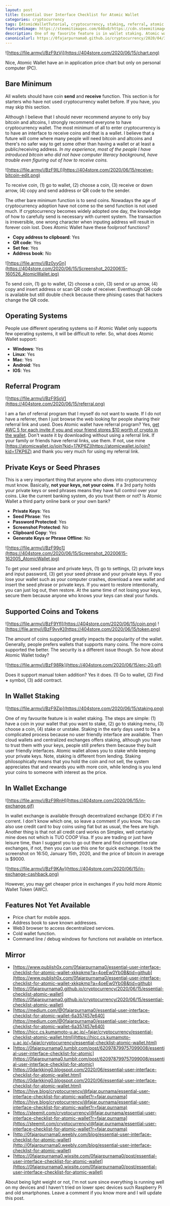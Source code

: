 ```yaml
---
layout: post
title: Essential User Interface Checklist for Atomic Wallet
categories: cryptocurrency
tags: [AtomicWalletTutorial, cryptocurrency, staking, referral, atomic wallet token]
featuredimage: https://steemitimages.com/640x0/https://cdn.steemitimages.com/DQmUxzkJkVJn3zSx3gnffVWFaRY6JVWYdBzqkUrKswQLp5C/chart.PNG
description: One of my favorite feature is in wallet staking. Atomic wallet allows you to stake while keeping your private keys.
canonicalurl: https://0fajarpurnama0.github.io/cryptocurrency/2020/04/30/first-experience-loopringio-dex
---
```


![https://file.army/i/BzF9zVj](https://404store.com/2020/06/15/chart.png)

Nice, Atomic Wallet have an in application price chart but only on personal computer (PC).



## Bare Minimum

All wallets should have coin **send** and **receive** function. This section is for starters who have not used cryptocurrency wallet before. If you have, you may skip this section.

Although I believe that I should never recommend anyone to only buy bitcoin and altcoins, I strongly recommend everyone to have cryptocurrency wallet. The most minimum of all to enter cryptocurrency is to have an interface to receive coins and that is a wallet. I believe that a future will come where many people will need bitcoin and altcoins and there's no safer way to get some other than having a wallet or at least a public/receiving address. _In my experience, most of the people I have introduced bitcoin who did not have computer literacy background, have trouble even figuring out of how to receive coins._

![https://file.army/i/BzF9ILI](https://404store.com/2020/06/15/receive-bitcoin-edit.png)

To receive coin, (1) go to wallet, (2) choose a coin, (3) receive or down arrow, (4) copy and send address or QR code to the sender.



The other bare minimum function is to send coins. Nowadays the age of cryptocurrency adoption have not come so the send function is not used much. If cryptocurrency becomes widely adopted one day, the knowledge of how to carefully send is necessary with current system. The transaction is irreversible, one wrong character when inputing address will result in forever coin lost. Does Atomic Wallet have these foolproof functions?

*   **Copy address to clipboard**: Yes
*   **QR code**: Yes
*   **Set fee**: Yes
*   **Address book**: No

![https://file.army/i/Bz0yyGn](https://404store.com/2020/06/15/Screenshot_20200615-160526_AtomicWallet.jpg)

To send coin, (1) go to wallet, (2) choose a coin, (3) send or up arrow, (4) copy and insert address or scan QR code of receiver. Eventhough QR code is available but still double check because there phising cases that hackers change the QR code.



## Operating Systems

People use different operating systems so if Atomic Wallet only supports few operating systems, it will be difficult to refer. So, what does Atomic Wallet support:

*   **Windows**: Yes
*   **Linux**: Yes
*   **Mac**: Yes
*   **Android**: Yes
*   **IOS**: Yes

## Referral Program

![https://file.army/i/BzF9SoV](https://404store.com/2020/06/15/referral.png)

I am a fan of referral program that I myself do not want to waste. If I do not have a referrer, then I just browse the web looking for people sharing their referral link and used. Does Atomic wallet have referral program? Yes, [get AWC 5 for each invite if you and your friend stores $10 worth of crypto in the wallet](https://atomicwallet.io/airdrop). Don't waste it by downloading without using a referral link. If your family or friends have referral links, use them. If not, use mine [https://atomicwallet.io/join?kid=17KP6Z](https://atomicwallet.io/join?kid=17KP6Z) and thank you very much for using my referral link.



## Private Keys or Seed Phrases

This is a very important thing that anyone who dives into cryptocurrency must know. Basically, **not your keys, not your coins**. If a 3rd party holds your private keys or seed phrases means they have full control over your coins. Like the current banking system, do you trust them or not? Is Atomic Wallet a third party online bank or your own bank?

*   **Private Keys**: Yes
*   **Seed Phrase**: Yes
*   **Password Protected**: Yes
*   **Screenshot Protected**: No
*   **Clipboard Copy**: Yes
*   **Generate Keys or Phrase Offline**: No

![https://file.army/i/BzF99o1](https://404store.com/2020/06/15/Screenshot_20200615-162005_AtomicWallet.jpg)

To get your seed phrase and private keys, (1) go to settings, (2) private keys and input password, (3) get your seed phrase and your private keys. If you lose your wallet such as your computer crashes, download a new wallet and insert the seed phrase or private keys. If you want to restore intentionally, you can just log out, then restore. At the same time of not losing your keys, secure them because anyone who knows your keys can steal your funds.



## Supported Coins and Tokens

![https://file.army/i/BzF9Yfl](https://404store.com/2020/06/15/coin.png) ![https://file.army/i/BzF9vvK](https://404store.com/2020/06/15/token.png)

The amount of coins supported greatly impacts the popularity of the wallet. Generally, people prefers wallets that supports many coins. The more coins supported the better. The security is a different issue though. So how about Atomic Wallet today?



![https://file.army/i/BzF98Rk](https://404store.com/2020/06/15/erc-20.gif)

Does it support manual token addition? Yes it does. (1) Go to wallet, (2) Find **+** symbol, (3) add contract.



## In Wallet Staking

![https://file.army/i/BzF9Zip](https://404store.com/2020/06/15/staking.png)

One of my favourite feature is in wallet staking. The steps are simple: (1) have a coin in your wallet that you want to stake, (2) go to staking menu, (3) choose a coin, (4) stake or unstake. Staking in the early days used to be a complicated process because no user friendly interface are available. Then cloud wallets and centralized exchanges offers staking, although you have to trust them with your keys, people still prefers them because they built user friendly interfaces. Atomic wallet allows you to stake while keeping your private keys. Note, staking is different from lending. Staking philosophically means that you hold the coin and not sell, the system appreciates that and rewards you with more coin, while lending is you lend your coins to someone with interest as the price.



## In Wallet Exchange

![https://file.army/i/BzF9RnH](https://404store.com/2020/06/15/in-exchange.gif)

In wallet exchange is available through decentralized exchange (DEX) if I'm corrent. I don't know which one, so leave a comment if you know. You can also use credit card to buy coins using fiat but as usual, the fees are high. Another thing is that not all credit card works on Simplex, well certainly mine does not which is TUO COOP Visa. If you are trading or just have leisure time, than I suggest you to go out there and find competetive rate exchanges, if not, then you can use this one for quick exchange. I took the screenshot on 16:50, January 15th, 2020, and the price of bitcoin in average is $9000.



![https://file.army/i/BzF9KAv](https://404store.com/2020/06/15/in-exchange-cashback.png)

However, you may get cheaper price in exchanges if you hold more Atomic Wallet Token (AWC).



## Features Not Yet Available

*   Price chart for mobile apps.
*   Address book to save known addresses.
*   Web3 browser to access decentralized services.
*   Cold wallet function.
*   Command line / debug windows for functions not available on interface.

## Mirror

*   [https://www.publish0x.com/0fajarpurnama0/essential-user-interface-checklist-for-atomic-wallet-xkkpkmp?a=4oeEw0Yb0B&tid=github](https://www.publish0x.com/0fajarpurnama0/essential-user-interface-checklist-for-atomic-wallet-xkkpkmp?a=4oeEw0Yb0B&tid=github)
*   [https://0fajarpurnama0.github.io/cryptocurrency/2020/06/15/essential-checklist-atomic-wallet](https://0fajarpurnama0.github.io/cryptocurrency/2020/06/15/essential-checklist-atomic-wallet)
*   [https://medium.com/@0fajarpurnama0/essential-user-interface-checklist-for-atomic-wallet-6a357457e640](https://medium.com/@0fajarpurnama0/essential-user-interface-checklist-for-atomic-wallet-6a357457e640)
*   [https://hicc.cs.kumamoto-u.ac.jp/~fajar/cryptocurrency/essential-checklist-atomic-wallet.html](https://hicc.cs.kumamoto-u.ac.jp/~fajar/cryptocurrency/essential-checklist-atomic-wallet.html)
*   [https://0fajarpurnama0.tumblr.com/post/620978799757099008/essential-user-interface-checklist-for-atomic](https://0fajarpurnama0.tumblr.com/post/620978799757099008/essential-user-interface-checklist-for-atomic)
*   [https://0darkking0.blogspot.com/2020/06/essential-user-interface-checklist-for-atomic-wallet.html](https://0darkking0.blogspot.com/2020/06/essential-user-interface-checklist-for-atomic-wallet.html)
*   [https://hive.blog/cryptocurrency/@fajar.purnama/essential-user-interface-checklist-for-atomic-wallet?r=fajar.purnama](https://hive.blog/cryptocurrency/@fajar.purnama/essential-user-interface-checklist-for-atomic-wallet?r=fajar.purnama)
*   [https://steemit.com/cryptocurrency/@fajar.purnama/essential-user-interface-checklist-for-atomic-wallet?r=fajar.purnama](https://steemit.com/cryptocurrency/@fajar.purnama/essential-user-interface-checklist-for-atomic-wallet?r=fajar.purnama)
*   [http://0fajarpurnama0.weebly.com/blog/essential-user-interface-checklist-for-atomic-wallet](http://0fajarpurnama0.weebly.com/blog/essential-user-interface-checklist-for-atomic-wallet)
*   [https://0fajarpurnama0.wixsite.com/0fajarpurnama0/post/essential-user-interface-checklist-for-atomic-wallet](https://0fajarpurnama0.wixsite.com/0fajarpurnama0/post/essential-user-interface-checklist-for-atomic-wallet)

About being light weight or not, I'm not sure since everything is running well on my devices and I haven't tried on lower spec devices such Raspberry Pi and old smartphones. Leave a comment if you know more and I will update this post.